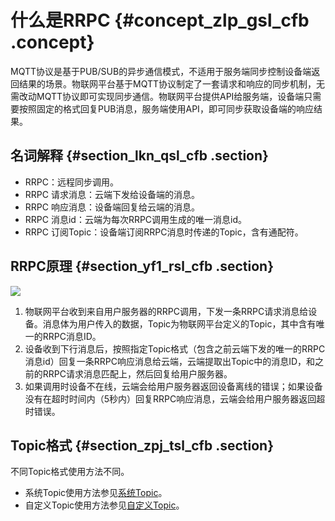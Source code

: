 # 什么是RRPC {#concept_zlp_gsl_cfb .concept}

MQTT协议是基于PUB/SUB的异步通信模式，不适用于服务端同步控制设备端返回结果的场景。物联网平台基于MQTT协议制定了一套请求和响应的同步机制，无需改动MQTT协议即可实现同步通信。物联网平台提供API给服务端，设备端只需要按照固定的格式回复PUB消息，服务端使用API，即可同步获取设备端的响应结果。

## 名词解释 {#section_lkn_qsl_cfb .section}

-   RRPC：远程同步调用。
-   RRPC 请求消息：云端下发给设备端的消息。
-   RRPC 响应消息：设备端回复给云端的消息。
-   RRPC 消息id：云端为每次RRPC调用生成的唯一消息id。
-   RRPC 订阅Topic：设备端订阅RRPC消息时传递的Topic，含有通配符。

## RRPC原理 {#section_yf1_rsl_cfb .section}

![](http://static-aliyun-doc.oss-cn-hangzhou.aliyuncs.com/assets/img/21225/155175346611774_zh-CN.png)

1.  物联网平台收到来自用户服务器的RRPC调用，下发一条RRPC请求消息给设备。消息体为用户传入的数据，Topic为物联网平台定义的Topic，其中含有唯一的RRPC消息ID。
2.  设备收到下行消息后，按照指定Topic格式（包含之前云端下发的唯一的RRPC消息id）回复一条RRPC响应消息给云端，云端提取出Topic中的消息ID，和之前的RRPC请求消息匹配上，然后回复给用户服务器。
3.  如果调用时设备不在线，云端会给用户服务器返回设备离线的错误；如果设备没有在超时时间内（5秒内）回复RRPC响应消息，云端会给用户服务器返回超时错误。

## Topic格式 {#section_zpj_tsl_cfb .section}

不同Topic格式使用方法不同。

-   系统Topic使用方法参见[系统Topic](intl.zh-CN/用户指南/RRPC/系统Topic.md#)。
-   自定义Topic使用方法参见[自定义Topic](intl.zh-CN/用户指南/RRPC/自定义Topic.md#)。

